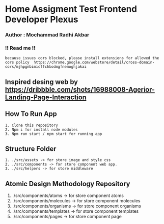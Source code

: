 # Home Assigment Test Frontend Developer Plexus

### Author : Mochammad Radhi Akbar

### !! Read me !!

    because issues cors blocked, please install extensions for allowed the cors policy  https://chrome.google.com/webstore/detail/cross-domain-cors/mjhpgnbimicffchbodmgfnemoghjakai

## Inspired desing web by https://dribbble.com/shots/16988008-Agerior-Landing-Page-Interaction

## How To Run App

    1. Clone this repository
    2. Npm i for install node modules
    3. Npm run start / npm start for running app

## Structure Folder

    1. ./src/assets -> for store image and style css
    2. ./src/components -> for store component web app.
    3. ./src/helpers -> for store middleware

## Atomic Design Methodology Repository

1. ./src/components/atoms -> for store component
   atoms
2. ./src/components/molecules -> for store component molecules
3. ./src/components/organisms -> for store component organisms
4. ./src/components/templates -> for store component templates
5. ./src/components/pages -> for store component page
